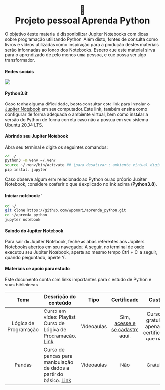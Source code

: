 <h1 align="center">
📄<br>Projeto pessoal Aprenda Python
</h1>
O objetivo deste material é disponibilizar Jupiter Notebooks com dicas sobre programação utilizando Python. Além disto, fontes de consulta como livros e vídeos utilizadas como inspiração para a produção destes materiais serão informadas ao longo dos Notebooks. Espero que este material sirva para o aprendizado de pelo menos uma pessoa, e que possa ser algo transformador.  

#### Redes sociais
<a href="https://www.linkedin.com/in/wellington-pine-omori-81b3bb10b" alt="Linkedin">
  <img src="https://img.shields.io/badge/-Linkedin-0e76a8?style=flat-square&logo=Linkedin&logoColor=white&link=LINK-DO-SEU-LINKEDIN" />
</a>



#### Python3.8:  
Caso tenha alguma dificuldade, basta consultar este link para instalar o [Jupiter Notebook](https://www.digitalocean.com/community/tutorials/how-to-set-up-jupyter-notebook-with-python-3-on-ubuntu-20-04-and-connect-via-ssh-tunneling-pt) em seu computador. Este link, também ensina como configurar de forma adequada o ambiente virtual, bem como instalar a versão do Python de forma correta caso não a possua em seu sistema Ubuntu 20.04 LTS.  


#### Abrindo seu Jupiter Notebook  
Abra seu terminal e digite os seguintes comandos:
```bash
cd ~/
python3 -m venv ~/.venv  
source ~/.venv/bin/activate ## (para desativar o ambiente virtual digite deactivate)  
pip install jupyter  
```
Caso observe algum erro relacionado ao Python ou ao próprio Jupiter Notebook, considere conferir o que é explicado no link acima (<strong>Python3.8</strong>).  


#### Iniciar notebook:`  
```bash
cd ~/
git clone https://github.com/wpomori/aprenda_python.git
cd ~/aprenda_python
jupyter notebook  
```


#### Saindo do Jupiter Notebook  
Para sair do Jupiter Notebook, feche as abas referentes aos Jupiters Notebooks abertos em seu navegador. A seguir, no terminal de onde executou seu Jupiter Notebook, aperte ao mesmo tempo Ctrl + C, a seguir, quando perguntado, aperte Y.  



#### Materiais de apoio para estudo

<p>Este documento conta com links importantes para o estudo de Python e suas bibliotecas.</p>


Tema|<center>Descrição do conteúdo|<center>Tipo|<center>Certificado|<center>Custo
:------------------:|----------------------------|:------------:|:---:|:-----------------:
Lógica de Programação|<justify>Curso em vídeo: Playlist Curso de Lógica de Programação. [Link](https://www.youtube.com/watch?v=8mei6uVttho&list=PLHz_AreHm4dmSj0MHol_aoNYCSGFqvfXV&ab_channel=CursoemV%C3%ADdeo)|Vídeoaulas|Sim, [acesse e se cadastre aqui.](https://www.cursoemvideo.com/)|Curso é gratuito, apenas o certificado que não.
Pandas|<justify>Curso de pandas para manipulação de dados a partir do básico. [Link](encurtador.com.br/mpzU8)|Videoaulas|Não|Gratuito
